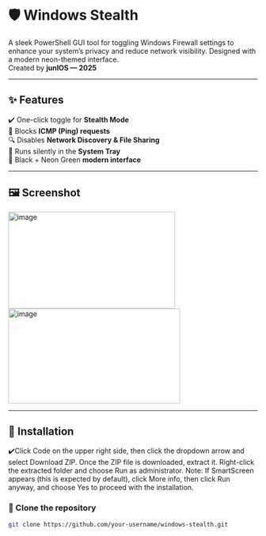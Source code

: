 # 🛡️ Windows Stealth

A sleek PowerShell GUI tool for toggling Windows Firewall settings to enhance your system’s privacy and reduce network visibility. Designed with a modern neon-themed interface.  
Created by **junIOS — 2025**

---

## ✨ Features

✔️ One-click toggle for **Stealth Mode**  
🚫 Blocks **ICMP (Ping) requests**  
🔍 Disables **Network Discovery & File Sharing**  
🧭 Runs silently in the **System Tray**  
🎨 Black + Neon Green **modern interface**  

---

## 🖼️ Screenshot

<img width="337" height="196" alt="image" src="https://github.com/user-attachments/assets/555e7979-b351-4888-9b3a-1fdbe0b69e3d" />

<img width="347" height="192" alt="image" src="https://github.com/user-attachments/assets/afe9cbb1-f8d3-4d59-865d-ab72b6f91f2b" />

---

## 🚀 Installation

✔️Click Code on the upper right side, then click the dropdown arrow and select Download ZIP. Once the ZIP file is downloaded, extract it. Right-click the extracted folder and choose Run as administrator.
Note: If SmartScreen appears (this is expected by default), click More info, then click Run anyway, and choose Yes to proceed with the installation.

### 📁 Clone the repository

```bash
git clone https://github.com/your-username/windows-stealth.git


